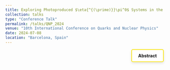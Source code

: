 ```yaml
---
title: Exploring Photoproduced $\eta{^{(\prime)}}\pi^0$ Systems in the Search for Exotic Hadrons at GlueX $ \| \textit{QNP}$
collection: talks
type: "Conference Talk"
permalink: /talks/QNP_2024
venue: "10th International Conference on Quarks and Nuclear Physics"
date: 2024-07-08
location: "Barcelona, Spain"
---
```


<div style="display: flex; align-items: flex-start; justify-content: flex-end; width: fit-content; margin-left: auto;">
  <a href="https://indico.icc.ub.edu/event/180/contributions/2533/" 
     style="text-decoration: none; color: #141414; font-weight: bold; background-color: white; padding: 10px 20px; border: 2px solid #f9e40c; border-radius: 5px; box-shadow: 0 4px 8px rgba(0, 0, 0, 0.1);">
    Abstract
  </a>
</div>


